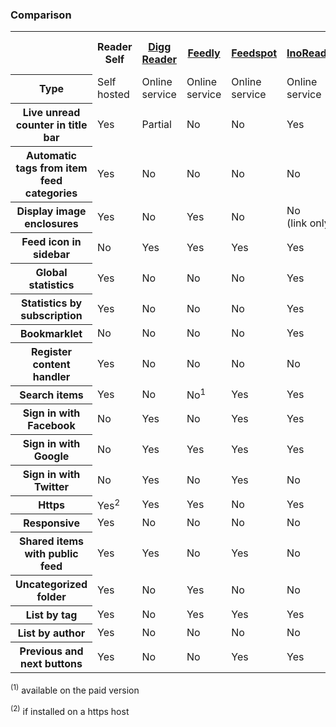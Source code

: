 ### Comparison

<table>
<tr>
<th>&nbsp;</th>
<th>Reader Self</th>
<th><a href="https://digg.com/reader">Digg Reader</a></th>
<th><a href="https://cloud.feedly.com/">Feedly</a></th>
<th><a href="http://www.feedspot.com/">Feedspot</a></th>
<th><a href="https://inoreader.com/">InoReader</a></th>
<th><a href="https://silverreader.com/">SilverReader</a></th>
<th><a href="https://theoldreader.com">The Old Reader</a></th>
</tr>

<tr>
<th>Type</th>
<td>Self<br> hosted</td>
<td>Online<br> service</td><!-- Digg Reader -->
<td>Online<br> service</td><!-- Feedly -->
<td>Online<br> service</td><!-- Feedspot -->
<td>Online<br> service</td><!-- InoReader-->
<td>Online<br> service</td><!-- SilverReader -->
<td>Online<br> service</td><!-- The Old Reader -->
</tr>

<tr>
<th>Live unread counter in title bar</th>
<td>Yes</td>
<td>Partial</td><!-- Digg Reader -->
<td>No</td><!-- Feedly -->
<td>No</td><!-- Feedspot -->
<td>Yes</td><!-- InoReader-->
<td>No</td><!-- SilverReader -->
<td>Yes</td><!-- The Old Reader -->
</tr>

<tr>
<th>Automatic tags from item feed categories</th>
<td>Yes</td>
<td>No</td><!-- Digg Reader -->
<td>No</td><!-- Feedly -->
<td>No</td><!-- Feedspot -->
<td>No</td><!-- InoReader-->
<td>No</td><!-- SilverReader -->
<td>No</td><!-- The Old Reader -->
</tr>

<tr>
<th>Display image enclosures</th>
<td>Yes</td>
<td>No</td><!-- Digg Reader -->
<td>Yes</td><!-- Feedly -->
<td>No</td><!-- Feedspot -->
<td>No<br> (link only)</td><!-- InoReader-->
<td>No</td><!-- SilverReader -->
<td>Yes</td><!-- The Old Reader -->
</tr>

<tr>
<th>Feed icon in sidebar</th>
<td>No</td>
<td>Yes</td><!-- Digg Reader -->
<td>Yes</td><!-- Feedly -->
<td>Yes</td><!-- Feedspot -->
<td>Yes</td><!-- InoReader-->
<td>Yes</td><!-- SilverReader -->
<td>Yes</td><!-- The Old Reader -->
</tr>

<tr>
<th>Global statistics</th>
<td>Yes</td>
<td>No</td><!-- Digg Reader -->
<td>No</td><!-- Feedly -->
<td>No</td><!-- Feedspot -->
<td>Yes</td><!-- InoReader-->
<td>No</td><!-- SilverReader -->
<td>No</td><!-- The Old Reader -->
</tr>

<tr>
<th>Statistics by subscription</th>
<td>Yes</td>
<td>No</td><!-- Digg Reader -->
<td>No</td><!-- Feedly -->
<td>No</td><!-- Feedspot -->
<td>Yes</td><!-- InoReader-->
<td>No</td><!-- SilverReader -->
<td>No</td><!-- The Old Reader -->
</tr>

<tr>
<th>Bookmarklet</th>
<td>No</td>
<td>No</td><!-- Digg Reader -->
<td>No</td><!-- Feedly -->
<td>No</td><!-- Feedspot -->
<td>Yes</td><!-- InoReader-->
<td>Yes</td><!-- SilverReader -->
<td>No</td><!-- The Old Reader -->
</tr>

<tr>
<th>Register content handler</th>
<td>Yes</td>
<td>No</td><!-- Digg Reader -->
<td>No</td><!-- Feedly -->
<td>No</td><!-- Feedspot -->
<td>No</td><!-- InoReader-->
<td>Yes</td><!-- SilverReader -->
<td>No</td><!-- The Old Reader -->
</tr>

<tr>
<th>Search items</th>
<td>Yes</td>
<td>No</td><!-- Digg Reader -->
<td>No<sup>1</sup></td><!-- Feedly -->
<td>Yes</td><!-- Feedspot -->
<td>Yes</td><!-- InoReader-->
<td>No</td><!-- SilverReader -->
<td>Yes</td><!-- The Old Reader -->
</tr>

<tr>
<th>Sign in with Facebook</th>
<td>No</td>
<td>Yes</td><!-- Digg Reader -->
<td>No</td><!-- Feedly -->
<td>Yes</td><!-- Feedspot -->
<td>Yes</td><!-- InoReader-->
<td>Yes</td><!-- SilverReader -->
<td>Yes</td><!-- The Old Reader -->
</tr>

<tr>
<th>Sign in with Google</th>
<td>No</td>
<td>Yes</td><!-- Digg Reader -->
<td>Yes</td><!-- Feedly -->
<td>Yes</td><!-- Feedspot -->
<td>Yes</td><!-- InoReader-->
<td>Yes</td><!-- SilverReader -->
<td>Yes</td><!-- The Old Reader -->
</tr>

<tr>
<th>Sign in with Twitter</th>
<td>No</td>
<td>Yes</td><!-- Digg Reader -->
<td>No</td><!-- Feedly -->
<td>Yes</td><!-- Feedspot -->
<td>No</td><!-- InoReader-->
<td>No</td><!-- SilverReader -->
<td>No</td><!-- The Old Reader -->
</tr>

<tr>
<th>Https</th>
<td>Yes<sup>2</sup></td>
<td>Yes</td><!-- Digg Reader -->
<td>Yes</td><!-- Feedly -->
<td>No</td><!-- Feedspot -->
<td>Yes</td><!-- InoReader-->
<td>Yes</td><!-- SilverReader -->
<td>No</td><!-- The Old Reader -->
</tr>

<tr>
<th>Responsive</th>
<td>Yes</td>
<td>No</td><!-- Digg Reader -->
<td>No</td><!-- Feedly -->
<td>No</td><!-- Feedspot -->
<td>No</td><!-- InoReader-->
<td>No</td><!-- SilverReader -->
<td>Yes</td><!-- The Old Reader -->
</tr>

<tr>
<th>Shared items with public feed</th>
<td>Yes</td>
<td>Yes</td><!-- Digg Reader -->
<td>No</td><!-- Feedly -->
<td>Yes</td><!-- Feedspot -->
<td>No</td><!-- InoReader-->
<td>No</td><!-- SilverReader -->
<td>Yes</td><!-- The Old Reader -->
</tr>

<tr>
<th>Uncategorized folder</th>
<td>Yes</td>
<td>No</td><!-- Digg Reader -->
<td>Yes</td><!-- Feedly -->
<td>No</td><!-- Feedspot -->
<td>No</td><!-- InoReader-->
<td>Yes</td><!-- SilverReader -->
<td>Yes</td><!-- The Old Reader -->
</tr>

<tr>
<th>List by tag</th>
<td>Yes</td>
<td>No</td><!-- Digg Reader -->
<td>Yes</td><!-- Feedly -->
<td>Yes</td><!-- Feedspot -->
<td>Yes</td><!-- InoReader-->
<td>No</td><!-- SilverReader -->
<td>No</td><!-- The Old Reader -->
</tr>

<tr>
<th>List by author</th>
<td>Yes</td>
<td>No</td><!-- Digg Reader -->
<td>No</td><!-- Feedly -->
<td>No</td><!-- Feedspot -->
<td>No</td><!-- InoReader-->
<td>No</td><!-- SilverReader -->
<td>No</td><!-- The Old Reader -->
</tr>

<tr>
<th>Previous and next buttons</th>
<td>Yes</td>
<td>No</td><!-- Digg Reader -->
<td>No</td><!-- Feedly -->
<td>Yes</td><!-- Feedspot -->
<td>Yes</td><!-- InoReader-->
<td>Yes</td><!-- SilverReader -->
<td>Yes</td><!-- The Old Reader -->
</tr>

</table>

<p><sup>(1)</sup> available on the paid version</p>
<p><sup>(2)</sup> if installed on a https host</p>
